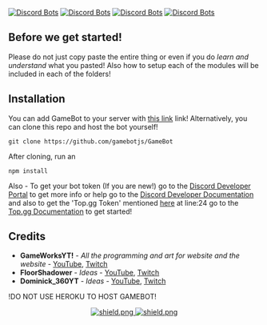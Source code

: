 [![Discord Bots](https://top.gg/api/widget/785573425253974066.svg)](https://top.gg/bot/785573425253974066) [![Discord Bots](https://top.gg/api/widget/status/785573425253974066.svg)](https://top.gg/bot/785573425253974066) [![Discord Bots](https://top.gg/api/widget/servers/785573425253974066.svg)](https://top.gg/bot/785573425253974066) [![Discord Bots](https://top.gg/api/widget/owner/785573425253974066.svg)](https://top.gg/bot/785573425253974066)

## Before we get started!

Please do not just copy paste the entire thing or even if you do _learn and understand_ what you pasted!
Also how to setup each of the modules will be included in each of the folders!

## Installation

You can add GameBot to your server with [this link](https://discord.com/oauth2/authorize?client_id=785573425253974066&permissions=4294967287&scope=bot) link! Alternatively, you can clone this repo and host the bot yourself!
```
git clone https://github.com/gamebotjs/GameBot
```
After cloning, run an
```
npm install
```
Also - To get your bot token (If you are new!) go to the [Discord Developer Portal](https://discord.com/developers/applications) to get more info or help go to the [Discord Developer Documentation](https://discord.com/developers/docs/intro) and also to get the 'Top.gg Token' mentioned [here](https://github.com/gamebotjs/GameBot/blob/main/GameBotMain/index.js) at line:24 go to the [Top.gg Documentation](https://docs.top.gg/) to get started!

## Credits

* **GameWorksYT!** - *All the programming and art for website and the website* - [YouTube](https://www.youtube.com/channel/UCL2f-K1nOq0lKG0nu3OJ6Dw), [Twitch](https://www.twitch.tv/gameworksoftheyt)
* **FloorShadower** - *Ideas* - [YouTube](https://www.youtube.com/channel/UCSIL1wTRl7JBNQ0U-GHsFXw), [Twitch](https://www.twitch.tv/floorshadower)
* **Dominick_360YT** - *Ideas* - [YouTube](https://www.youtube.com/channel/UCUeYpeSqUDeZil5zNxDns-A), [Twitch](https://www.twitch.tv/ttvdominick_360)

!DO NOT USE HEROKU TO HOST GAMEBOT!

<div align=center>

  <a href="https://discord.gg/FfKG8bJH">
    <img src="https://discordapp.com/api/guilds/709992782252474429/widget.png?style=shield" alt="shield.png">
  </a>

  <a href="https://github.com/discordjs">
    <img src="https://img.shields.io/badge/discord.js-v12.3.1-blue.svg?logo=npm" alt="shield.png">
  </a>

</div>
